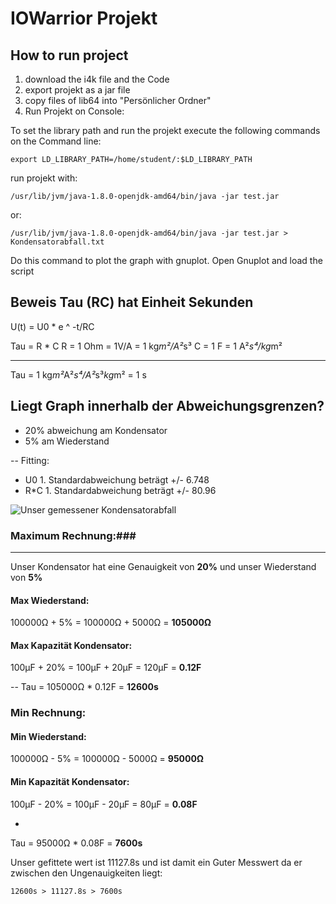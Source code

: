 
# IOWarrior Projekt

## How to run project

1. download the i4k file and the Code
2. export projekt as a jar file
3. copy files of lib64 into "Persönlicher Ordner"
4. Run Projekt on Console:

To set the library path and run the projekt execute the following commands on the Command line:

```
export LD_LIBRARY_PATH=/home/student/:$LD_LIBRARY_PATH
```

run projekt with:

```
/usr/lib/jvm/java-1.8.0-openjdk-amd64/bin/java -jar test.jar
```

or:

```
/usr/lib/jvm/java-1.8.0-openjdk-amd64/bin/java -jar test.jar > Kondensatorabfall.txt
```

Do this command to plot the graph with gnuplot.
Open Gnuplot and load the script


## Beweis Tau (RC) hat Einheit Sekunden

U(t) = U0 * e ^ -t/RC

Tau = R * C
R = 1 Ohm = 1V/A = 1 kg*m²/A²*s³
C = 1 F = 1 A²*s⁴/kg*m²

---
Tau = 1 kg*m²*A²*s⁴/A²*s³*kg*m² = 1 s


## Liegt Graph innerhalb der Abweichungsgrenzen?

- 20% abweichung am Kondensator
- 5% am Wiederstand

--
Fitting:

- U0 1. Standardabweichung beträgt +/- 6.748
- R*C 1. Standardabweichung beträgt +/- 80.96

![Unser gemessener Kondensatorabfall](www.github.com/hannesharnisch/IOWarriorInfo/blob/master/Kondensatorabfall.png)
### Maximum Rechnung:###
---
Unser Kondensator hat eine Genauigkeit von **20%** und unser Wiederstand von **5%**

#### Max Wiederstand:
 
100000Ω + 5% = 100000Ω + 5000Ω = **105000Ω**

#### Max Kapazität Kondensator:

100µF + 20% = 100µF + 20µF = 120µF = **0.12F**

--
Tau = 105000Ω * 0.12F = **12600s**

### Min Rechnung:

#### Min Wiederstand: 

100000Ω - 5% = 100000Ω - 5000Ω = **95000Ω**

#### Min Kapazität Kondensator:

100µF - 20% = 100µF - 20µF = 80µF = **0.08F**

-
Tau = 95000Ω * 0.08F = **7600s**

Unser gefittete wert ist 11127.8s und ist damit ein Guter Messwert da er zwischen den Ungenauigkeiten liegt:

```
12600s > 11127.8s > 7600s
```

